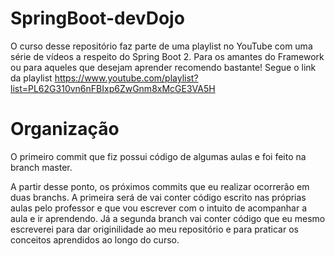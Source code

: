 # SpringBoot-devDojo
O curso desse repositório faz parte de uma playlist no YouTube com uma série de vídeos a respeito do Spring Boot 2. Para os amantes do Framework ou para aqueles que desejam aprender recomendo bastante! Segue o link da playlist https://www.youtube.com/playlist?list=PL62G310vn6nFBIxp6ZwGnm8xMcGE3VA5H

# Organização
O primeiro commit que fiz possui código de algumas aulas e foi feito na branch master. 

A partir desse ponto, os próximos commits que eu realizar ocorrerão em duas branchs. A primeira será de vai conter código escrito nas próprias aulas pelo professor e que vou escrever com o intuito de acompanhar a aula e ir aprendendo. Já a segunda branch vai conter código que eu mesmo escreverei para dar originilidade ao meu repositório e para praticar os conceitos aprendidos ao longo do curso.

